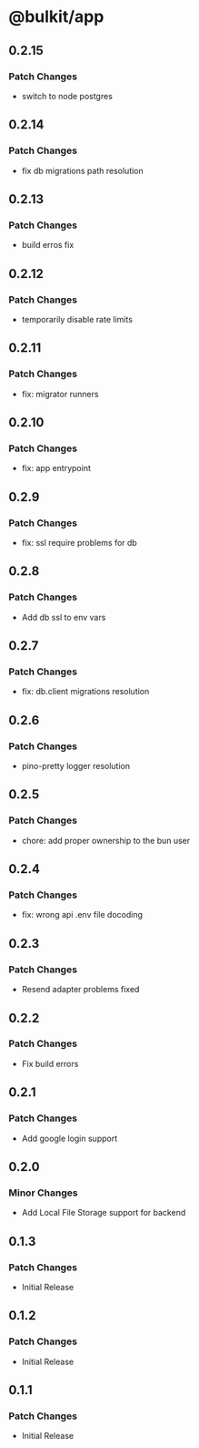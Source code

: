 # @bulkit/app

## 0.2.15

### Patch Changes

- switch to node postgres

## 0.2.14

### Patch Changes

- fix db migrations path resolution

## 0.2.13

### Patch Changes

- build erros fix

## 0.2.12

### Patch Changes

- temporarily disable rate limits

## 0.2.11

### Patch Changes

- fix: migrator runners

## 0.2.10

### Patch Changes

- fix: app entrypoint

## 0.2.9

### Patch Changes

- fix: ssl require problems for db

## 0.2.8

### Patch Changes

- Add db ssl to env vars

## 0.2.7

### Patch Changes

- fix: db.client migrations resolution

## 0.2.6

### Patch Changes

- pino-pretty logger resolution

## 0.2.5

### Patch Changes

- chore: add proper ownership to the bun user

## 0.2.4

### Patch Changes

- fix: wrong api .env file docoding

## 0.2.3

### Patch Changes

- Resend adapter problems fixed

## 0.2.2

### Patch Changes

- Fix build errors

## 0.2.1

### Patch Changes

- Add google login support

## 0.2.0

### Minor Changes

- Add Local File Storage support for backend

## 0.1.3

### Patch Changes

- Initial Release

## 0.1.2

### Patch Changes

- Initial Release

## 0.1.1

### Patch Changes

- Initial Release
